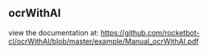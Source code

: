 ## ocrWithAI

 view the documentation at: https://github.com/rocketbot-cl/ocrWithAI/blob/master/example/Manual_ocrWithAI.pdf